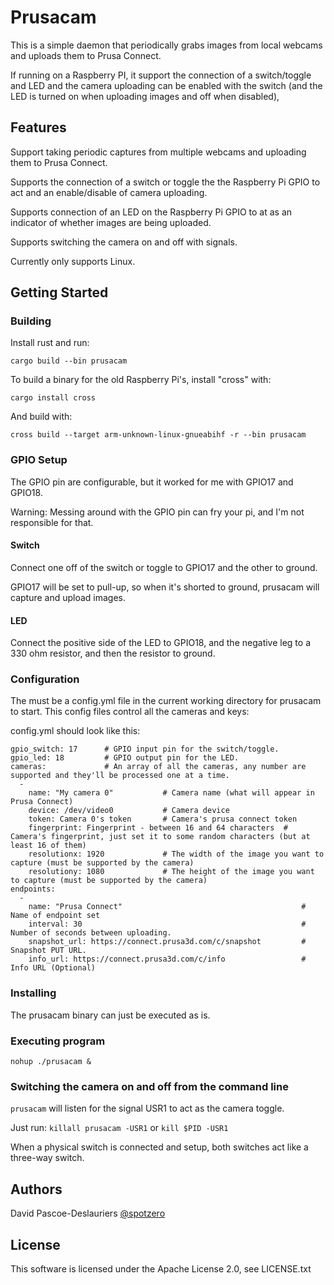 # Prusacam

This is a simple daemon that periodically grabs images from local webcams and uploads them to Prusa Connect.

If running on a Raspberry PI, it support the connection of a switch/toggle and LED and the camera uploading can be enabled with the switch (and the LED is turned on when uploading images and off when disabled),

## Features

Support taking periodic captures from multiple webcams and uploading them to Prusa Connect.

Supports the connection of a switch or toggle the the Raspberry Pi GPIO to act and an enable/disable of camera uploading.

Supports connection of an LED on the Raspberry Pi GPIO to at as an indicator of whether images are being uploaded.

Supports switching the camera on and off with signals.

Currently only supports Linux.


## Getting Started

### Building

Install rust and run: 

```
cargo build --bin prusacam
```

To build a binary for the old Raspberry Pi's, install "cross" with:

```
cargo install cross
```

And build with:

```
cross build --target arm-unknown-linux-gnueabihf -r --bin prusacam
```

### GPIO Setup

The GPIO pin are configurable, but it worked for me with GPIO17 and GPIO18.

Warning: Messing around with the GPIO pin can fry your pi, and I'm not responsible for that.

#### Switch

Connect one off of the switch or toggle to GPIO17 and the other to ground.

GPIO17 will be set to pull-up, so when it's shorted to ground, prusacam will capture and upload images.

#### LED

Connect the positive side of the LED to GPIO18, and the negative leg to a 330 ohm resistor, and then the resistor to ground.

### Configuration

The must be a config.yml file in the current working directory for prusacam to start.  This config files control all the cameras and keys:

config.yml should look like this:
```
gpio_switch: 17      # GPIO input pin for the switch/toggle.
gpio_led: 18         # GPIO output pin for the LED.
cameras:             # An array of all the cameras, any number are supported and they'll be processed one at a time.
  -
    name: "My camera 0"           # Camera name (what will appear in Prusa Connect)
    device: /dev/video0           # Camera device
    token: Camera 0's token       # Camera's prusa connect token
    fingerprint: Fingerprint - between 16 and 64 characters  # Camera's fingerprint, just set it to some random characters (but at least 16 of them)
    resolutionx: 1920             # The width of the image you want to capture (must be supported by the camera)
    resolutiony: 1080             # The height of the image you want to capture (must be supported by the camera)
endpoints:
  -
    name: "Prusa Connect"                                        # Name of endpoint set
    interval: 30                                                 # Number of seconds between uploading.
    snapshot_url: https://connect.prusa3d.com/c/snapshot         # Snapshot PUT URL.
    info_url: https://connect.prusa3d.com/c/info                 # Info URL (Optional)
```

### Installing

The prusacam binary can just be executed as is.

### Executing program

```
nohup ./prusacam &
```

### Switching the camera on and off from the command line

`prusacam` will listen for the signal USR1 to act as the camera toggle.

Just run: `killall prusacam -USR1` or `kill $PID -USR1`

When a physical switch is connected and setup, both switches act like a three-way switch.

## Authors

David Pascoe-Deslauriers [@spotzero](https://github.com/spotzero)

## License

This software is licensed under the Apache License 2.0, see LICENSE.txt
